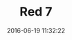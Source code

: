 ---
layout: default
title:  "Red 7"
date:   2016-06-19 11:32:22
categories: posts games
permalink: /projects/games/red7/
icon: /src/img/game-covers/red7.png
---